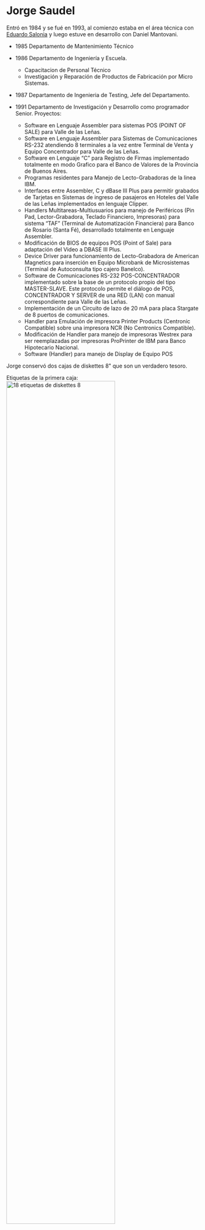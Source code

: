 Jorge Saudel
===

Entró en 1984 y se fué en 1993, al comienzo estaba en el área técnica con [Eduardo Salonia](../Eduardo%20Salonia) y luego estuve en desarrollo con Daniel Mantovani.

* 1985 Departamento de Mantenimiento Técnico
* 1986 Departamento de Ingeniería y Escuela.
  * Capacitacion de Personal Técnico
  * Investigación y Reparación de Productos de Fabricación por Micro Sistemas.

* 1987 Departamento de Ingenieria de Testing, Jefe del Departamento.

* 1991 Departamento de Investigación y Desarrollo como programador Senior. Proyectos:
  * Software en Lenguaje Assembler para sistemas POS (POINT OF SALE) para Valle de las Leñas.
  * Software en Lenguaje Assembler para Sistemas de Comunicaciones RS-232 atendiendo 8 terminales a la vez entre Terminal de Venta y Equipo Concentrador para Valle de las Leñas.
  * Software en Lenguaje “C” para Registro de Firmas implementado totalmente en modo Grafico para el Banco de Valores de la Provincia de Buenos Aires.
  * Programas residentes para Manejo de Lecto-Grabadoras de la linea IBM.
  * Interfaces entre Assembler, C y dBase III Plus para permitir grabados de Tarjetas en Sistemas de ingreso de pasajeros en Hoteles del Valle de las Leñas implementados en lenguaje Clipper.
  * Handlers Multitareas-Multiusuarios para manejo de Periféricos (Pin Pad, Lector-Grabadora, Teclado Financiero, Impresoras) para sistema “TAF” (Terminal de Automatización Financiera) para Banco de Rosario (Santa Fé), desarrollado totalmente en Lenguaje Assembler.
  * Modificación de BIOS de equipos POS (Point of Sale) para adaptación del Video a DBASE III Plus.
  * Device Driver para funcionamiento de Lecto-Grabadora de American Magnetics para inserción en Equipo Microbank de Microsistemas (Terminal de Autoconsulta tipo cajero Banelco).
  * Software de Comunicaciones RS-232 POS-CONCENTRADOR implementado sobre la base de un protocolo propio del tipo MASTER-SLAVE. Este protocolo permite el diálogo de POS, CONCENTRADOR Y SERVER de una RED (LAN) con manual correspondiente para Valle de las Leñas.
  * Implementación de un Circuito de lazo de 20 mA para placa Stargate de 8 puertos de comunicaciones.
  * Handler para Emulación de impresora Printer Products (Centronic Compatible) sobre una impresora NCR (No Centronics Compatible).
  * Modificación de Handler para manejo de impresoras Westrex para ser reemplazadas por impresoras ProPrinter de IBM para Banco Hipotecario Nacional.
  * Software (Handler) para manejo de Display de Equipo POS

Jorge conservó dos cajas de diskettes 8" que son un verdadero tesoro.

Etiquetas de la primera caja:
<br>
<img alt="18 etiquetas de diskettes 8" width="75%" src="caja1_8p_Jorge_Saudel.jpg">

